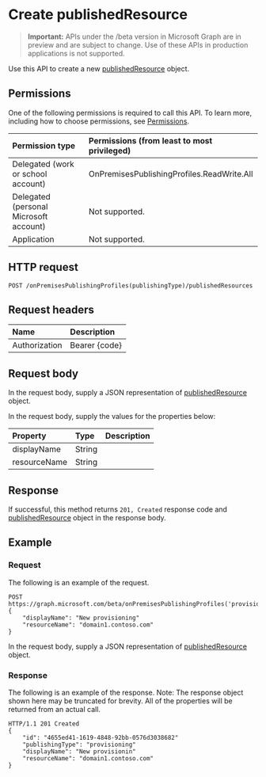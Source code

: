 # Create publishedResource

> **Important:** APIs under the /beta version in Microsoft Graph are in preview and are subject to change. Use of these APIs in production applications is not supported.

Use this API to create a new [publishedResource](../resources/onpremisespublishedresource.md) object.

## Permissions

One of the following permissions is required to call this API. To learn more, including how to choose permissions, see [Permissions](../../../concepts/permissions_reference.md).

|Permission type                        | Permissions (from least to most privileged)              |
|:--------------------------------------|:---------------------------------------------------------|
|Delegated (work or school account)     | OnPremisesPublishingProfiles.ReadWrite.All |
|Delegated (personal Microsoft account) | Not supported. |
|Application                            | Not supported. |

## HTTP request
<!-- { "blockType": "ignored" } -->
```http
POST /onPremisesPublishingProfiles(publishingType)/publishedResources
```

## Request headers

| Name          | Description   |
|:--------------|:--------------|
| Authorization | Bearer {code} |

## Request body

In the request body, supply a JSON representation of [publishedResource](../resources/onpremisespublishedresource.md) object.

In the request body, supply the values for the properties below:

| Property     | Type        | Description |
|:-------------|:------------|:------------|
|displayName|String||
|resourceName|String||

## Response

If successful, this method returns `201, Created` response code and [publishedResource](../resources/onpremisespublishedresource.md) object in the response body.

## Example

### Request

The following is an example of the request.
<!-- {
  "blockType": "request",
  "name": "create_publishedresource_from_onpremisespublishingprofile"
}-->

```http
POST https://graph.microsoft.com/beta/onPremisesPublishingProfiles('provisioning')/publishedResources
{
    "displayName": "New provisioning"
    "resourceName": "domain1.contoso.com"
}
```

In the request body, supply a JSON representation of [publishedResource](../resources/onpremisespublishedresource.md) object.

### Response

The following is an example of the response. Note: The response object shown here may be truncated for brevity. All of the properties will be returned from an actual call.
<!-- {
  "blockType": "response",
  "truncated": true,
  "@odata.type": "microsoft.graph.publishedResource"
} -->

```http
HTTP/1.1 201 Created
{
    "id": "4655ed41-1619-4848-92bb-0576d3038682"
    "publishingType": "provisioning"
    "displayName": "New provisionin"
    "resourceName": "domain1.contoso.com"
}
```

<!-- uuid: 8fcb5dbc-d5aa-4681-8e31-b001d5168d79
2015-10-25 14:57:30 UTC -->
<!-- {
  "type": "#page.annotation",
  "description": "Create publishedResource",
  "keywords": "",
  "section": "documentation",
  "tocPath": ""
}-->